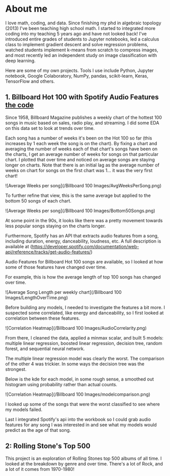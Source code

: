# About me

I love math, coding, and data. Since finishing my phd in algebraic topology (2013) I've been teaching high school math. I started to integrated more coding into my teaching 5 years ago and have not looked back! I've introduced entire grades of students to Jupyter notebooks, led a calculus class to implement gradient descent and solve regression problems, watched students implement k-means from scratch to compress images, and most recently led an independent study on image classification with deep learning.

Here are some of my own projects. Tools I use include Python, Jupyter notebook, Google Colaboratory, NumPy, pandas, scikit-learn, Keras, TensorFlow and others.


 
## 1. Billboard Hot 100 with Spotify Audio Features [the code](https://github.com/RobNewt/Data-Analysis/blob/master/Billboard_Top_100.ipynb)

Since 1958, Billboard Magazine publishes a weekly chart of the hottest 100 songs in music based on sales, radio play, and streaming. I did some EDA on this data set to look at trends over time.

Each song has a number of weeks it's been on the Hot 100 so far (this increases by 1 each week the song is on the chart). By fixing a chart and averaging the number of weeks each of that chart's songs have been on the charts, I get an average number of weeks for songs on that particular chart. I plotted that over time and noticed on average songs are staying longer on charts. Note that there is an initial lag as the average number of weeks on chart for songs on the first chart was 1... it was the very first chart!

![Average Weeks per song](/Billboard 100 Images/AvgWeeksPerSong.png)

To further refine that view, this is the same average but applied to the bottom 50 songs of each chart.

![Average Weeks per song](/Billboard 100 Images/Bottom50Songs.png)

At some point in the 90s, it looks like there was a pretty movement towards less popular songs staying on the charts longer.

Furthermore, Spotify has an API that extracts audio features from a song, including duration, energy, danceability, loudness, etc. A full description is available at (https://developer.spotify.com/documentation/web-api/reference/tracks/get-audio-features/)

Audio Features for Billboard Hot 100 songs are available, so I looked at how some of those features have changed over time. 

For example, this is how the average length of top 100 songs has changed over time.

![Average Song Length per weekly chart](/Billboard 100 Images/LengthOverTime.png)

Before building any models, I needed to investigate the features a bit more. I suspected some correlated, like energy and danceability, so I first looked at correlation between these features.

![Correlation Heatmap](/Billboard 100 Images/AudioCorrelarity.png)

From there, I cleaned the data, applied a minmax scalar, and built 5 models: multiple linear regression, boosted linear regression, decision tree, random forest, and sequential neural network.

The multiple linear regression model was clearly the worst. The comparison of the other 4 was trickier. In some ways the decision tree was the strongest.

Below is the kde for each model, in some rough sense, a smoothed out histogram using probability rather than actual counts.

![Correlation Heatmap](/Billboard 100 Images/modelcomparison.png)

I looked up some of the songs that were the worst classified to see where my models failed.

Last I integrated Spotify's api into the workbook so I could grab audio features for any song I was interested in and see what my models would predict as the age of that song.


## 2: Rolling Stone's Top 500 

  This project is an exploration of Rolling Stones top 500 albums of all time. I looked at the breakdown by genre and over time. There's a lot of Rock, and a lot of it comes from 1970-1980! 
